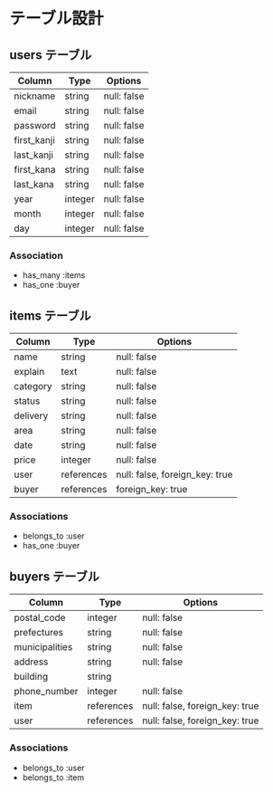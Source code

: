 # テーブル設計

## users テーブル

| Column      | Type    | Options     |
| ----------- | ------- | ----------- |
| nickname    | string  | null: false |
| email       | string  | null: false |
| password    | string  | null: false |
| first_kanji | string  | null: false |
| last_kanji  | string  | null: false |
| first_kana  | string  | null: false |
| last_kana   | string  | null: false |
| year        | integer | null: false |
| month       | integer | null: false |
| day         | integer | null: false |

### Association
- has_many :items
- has_one :buyer

## items テーブル
| Column   | Type       | Options
| ---------| ---------- | ------------------------------ |
| name     | string     | null: false                    |
| explain  | text       | null: false                    |
| category | string     | null: false                    |
| status   | string     | null: false                    |
| delivery | string     | null: false                    |
| area     | string     | null: false                    |
| date     | string     | null: false                    |
| price    | integer    | null: false                    |
| user     | references | null: false, foreign_key: true |
| buyer    | references | foreign_key: true              |

### Associations
- belongs_to :user
- has_one :buyer

## buyers テーブル
| Column         | Type       | Options                        |
| -------------- | ---------- | ------------------------------ |
| postal_code    | integer    | null: false                    |
| prefectures    | string     | null: false                    |
| municipalities | string     | null: false                    |
| address        | string     | null: false                    |
| building       | string     |                                |
| phone_number   | integer    | null: false                    |
| item           | references | null: false, foreign_key: true |
| user           | references | null: false, foreign_key: true |

### Associations
- belongs_to :user
- belongs_to :item